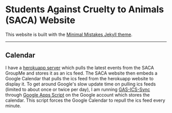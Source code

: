 # Students Against Cruelty to Animals (SACA) Website

This website is built with the [Minimal Mistakes Jekyll theme](https://github.com/mmistakes/minimal-mistakes).

---

## Calendar

I have a [herokuapp server](https://saca-calendar.herokuapp.com/) which pulls the latest events from the SACA GroupMe and stores it as an ics feed.
The SACA website then embeds a Google Calendar that pulls the ics feed from the herokuapp website to display it. 
To get around Google's slow update time on pulling ics feeds (limited to about once or twice per day), I am running [GAS-ICS-Sync](https://github.com/derekantrican/GAS-ICS-Sync) through [Google Apps Script](https://developers.google.com/apps-script) on the Google account which stores the calendar. This script
forces the Google Calendar to repull the ics feed every minute.